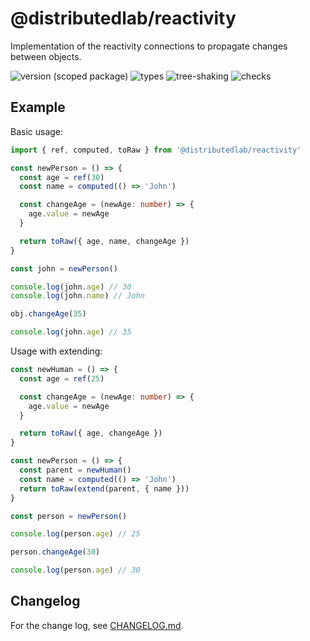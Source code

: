 # @distributedlab/reactivity
Implementation of the reactivity connections to propagate changes between objects.

![version (scoped package)](https://badgen.net/npm/v/@distributedlab/reactivity)
![types](https://badgen.net/npm/types/@distributedlab/reactivity)
![tree-shaking](https://badgen.net/bundlephobia/tree-shaking/@distributedlab/reactivity)
![checks](https://badgen.net/github/checks/distributed-lab/web-kit/main)

## Example

Basic usage:
```ts
import { ref, computed, toRaw } from '@distributedlab/reactivity'

const newPerson = () => {
  const age = ref(30)
  const name = computed(() => 'John')

  const changeAge = (newAge: number) => {
    age.value = newAge
  }

  return toRaw({ age, name, changeAge })
}

const john = newPerson()

console.log(john.age) // 30
console.log(john.name) // John

obj.changeAge(35)

console.log(john.age) // 35
```

Usage with extending:

```ts
const newHuman = () => {
  const age = ref(25)

  const changeAge = (newAge: number) => {
    age.value = newAge
  }

  return toRaw({ age, changeAge })
}

const newPerson = () => {
  const parent = newHuman()
  const name = computed(() => 'John')
  return toRaw(extend(parent, { name }))
}

const person = newPerson()

console.log(person.age) // 25

person.changeAge(30)

console.log(person.age) // 30
```

## Changelog

For the change log, see [CHANGELOG.md](https://github.com/distributed-lab/web-kit/blob/main/CHANGELOG.md).
